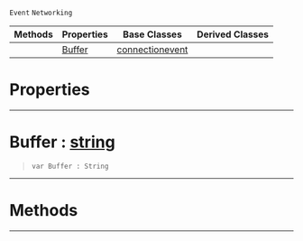  `Event` `Networking`



|Methods|Properties|Base Classes|Derived Classes|
|---|---|---|---|
| |[Buffer](receiveddataevent.md#buffer-zilch-engine-docum)|[connectionevent](connectionevent.md)| |


 #  Properties


---  
 #  Buffer : [string](../nada_base_types/string.md)

> 
> ```TS:Nada
> var Buffer : String


---  
 #  Methods


---  
 

 